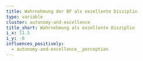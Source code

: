 ```yaml
---
title: Wahrnehmung der BF als exzellente Disziplin
type: variable
cluster: autonomy-and-excellence
title_short: Wahrnehmung als exzellente Disziplin
i_x: 11.5
i_y: -8
influences_positively:
  - autonomy-and-excellence__perception
---
```

